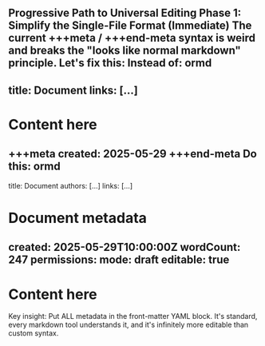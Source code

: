 Progressive Path to Universal Editing
Phase 1: Simplify the Single-File Format (Immediate)
The current +++meta / +++end-meta syntax is weird and breaks the "looks like normal markdown" principle. Let's fix this:
Instead of:
ormd<!-- ormd:0.1 -->
---
title: Document
links: [...]
---

# Content here

+++meta
created: 2025-05-29
+++end-meta
Do this:
ormd<!-- ormd:0.1 -->
---
title: Document
authors: [...]
links: [...]
# Document metadata
created: 2025-05-29T10:00:00Z
wordCount: 247
permissions:
  mode: draft
  editable: true
---

# Content here
Key insight: Put ALL metadata in the front-matter YAML block. It's standard, every markdown tool understands it, and it's infinitely more editable than custom syntax.